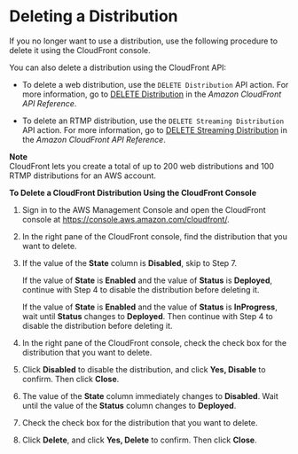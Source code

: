 # Deleting a Distribution<a name="HowToDeleteDistribution"></a>

If you no longer want to use a distribution, use the following procedure to delete it using the CloudFront console\. 

You can also delete a distribution using the CloudFront API:

+ To delete a web distribution, use the `DELETE Distribution` API action\. For more information, go to [DELETE Distribution](http://docs.aws.amazon.com/cloudfront/latest/APIReference/DeleteDistribution.html) in the *Amazon CloudFront API Reference*\.

+ To delete an RTMP distribution, use the `DELETE Streaming Distribution` API action\. For more information, go to [DELETE Streaming Distribution](http://docs.aws.amazon.com/cloudfront/latest/APIReference/DeleteStreamingDistribution.html) in the *Amazon CloudFront API Reference*\.

**Note**  
CloudFront lets you create a total of up to 200 web distributions and 100 RTMP distributions for an AWS account\.<a name="HowToDeleteDistributionProcedure"></a>

**To Delete a CloudFront Distribution Using the CloudFront Console**

1. Sign in to the AWS Management Console and open the CloudFront console at [https://console\.aws\.amazon\.com/cloudfront/](https://console.aws.amazon.com/cloudfront/)\.

1. In the right pane of the CloudFront console, find the distribution that you want to delete\.

1. If the value of the **State** column is **Disabled**, skip to Step 7\.

   If the value of **State** is **Enabled** and the value of **Status** is **Deployed**, continue with Step 4 to disable the distribution before deleting it\.

   If the value of **State** is **Enabled** and the value of **Status** is **InProgress**, wait until **Status** changes to **Deployed**\. Then continue with Step 4 to disable the distribution before deleting it\.

1. In the right pane of the CloudFront console, check the check box for the distribution that you want to delete\.

1. Click **Disabled** to disable the distribution, and click **Yes, Disable** to confirm\. Then click **Close**\.

1. The value of the **State** column immediately changes to **Disabled**\. Wait until the value of the **Status** column changes to **Deployed**\.

1. Check the check box for the distribution that you want to delete\.

1. Click **Delete**, and click **Yes, Delete** to confirm\. Then click **Close**\.